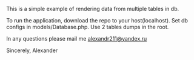 This is a simple example of rendering data from multiple tables in db.

To run the application, download the repo to your host(localhost).
Set db configs in models/Database.php.
Use 2 tables dumps in the root.

In any questions please mail me alexandr211@yandex.ru

Sincerely,
Alexander
